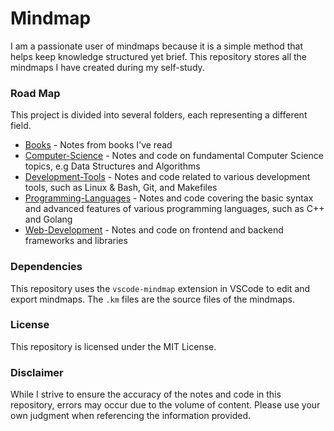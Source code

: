# Mindmap

I am a passionate user of mindmaps because it is a simple method that helps keep knowledge structured yet brief. This repository stores all the mindmaps I have created during my self-study.

### Road Map
This project is divided into several folders, each representing a different field.

* [Books](https://github.com/Dai98/Mindmap/tree/main/Books) - Notes from books I've read
* [Computer-Science](https://github.com/Dai98/Mindmap/tree/main/Computer-Science) - Notes and code on fundamental Computer Science topics, e.g Data Structures and Algorithms
* [Development-Tools](https://github.com/Dai98/Mindmap/tree/main/Development-Tools) - Notes and code related to various development tools, such as Linux & Bash, Git, and Makefiles
* [Programming-Languages](https://github.com/Dai98/Mindmap/tree/main/Programming-Languages) - Notes and code covering the basic syntax and advanced features of various programming languages, such as C++ and Golang
* [Web-Development](https://github.com/Dai98/Mindmap/tree/main/Web-Development) - Notes and code on frontend and backend frameworks and libraries

### Dependencies
This repository uses the `vscode-mindmap` extension in VSCode to edit and export mindmaps. The `.km` files are the source files of the mindmaps.

### License
This repository is licensed under the MIT License.

### Disclaimer
While I strive to ensure the accuracy of the notes and code in this repository, errors may occur due to the volume of content. Please use your own judgment when referencing the information provided.
